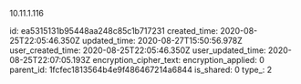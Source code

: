 10.11.1.116

id: ea5315131b95448aa248c85c1b717231
created_time: 2020-08-25T22:05:46.350Z
updated_time: 2020-08-27T15:50:56.978Z
user_created_time: 2020-08-25T22:05:46.350Z
user_updated_time: 2020-08-25T22:07:05.193Z
encryption_cipher_text: 
encryption_applied: 0
parent_id: 1fcfec1813564b4e9f486467214a6844
is_shared: 0
type_: 2